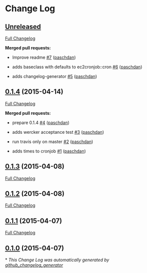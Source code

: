 # Change Log

## [Unreleased](https://github.com/asgoodasnu/puppet-ec2cronjob/tree/HEAD)

[Full Changelog](https://github.com/asgoodasnu/puppet-ec2cronjob/compare/0.1.4...HEAD)

**Merged pull requests:**

- Improve readme [\#7](https://github.com/asgoodasnu/puppet-ec2cronjob/pull/7) ([paschdan](https://github.com/paschdan))

- adds baseclass with defaults to ec2cronjob::cron [\#6](https://github.com/asgoodasnu/puppet-ec2cronjob/pull/6) ([paschdan](https://github.com/paschdan))

- adds changelog-generator [\#5](https://github.com/asgoodasnu/puppet-ec2cronjob/pull/5) ([paschdan](https://github.com/paschdan))

## [0.1.4](https://github.com/asgoodasnu/puppet-ec2cronjob/tree/0.1.4) (2015-04-14)

[Full Changelog](https://github.com/asgoodasnu/puppet-ec2cronjob/compare/0.1.3...0.1.4)

**Merged pull requests:**

- prepare 0.1.4 [\#4](https://github.com/asgoodasnu/puppet-ec2cronjob/pull/4) ([paschdan](https://github.com/paschdan))

- adds wercker acceptance test [\#3](https://github.com/asgoodasnu/puppet-ec2cronjob/pull/3) ([paschdan](https://github.com/paschdan))

- run travis only on master [\#2](https://github.com/asgoodasnu/puppet-ec2cronjob/pull/2) ([paschdan](https://github.com/paschdan))

- adds times to cronjob [\#1](https://github.com/asgoodasnu/puppet-ec2cronjob/pull/1) ([paschdan](https://github.com/paschdan))

## [0.1.3](https://github.com/asgoodasnu/puppet-ec2cronjob/tree/0.1.3) (2015-04-08)

[Full Changelog](https://github.com/asgoodasnu/puppet-ec2cronjob/compare/0.1.2...0.1.3)

## [0.1.2](https://github.com/asgoodasnu/puppet-ec2cronjob/tree/0.1.2) (2015-04-08)

[Full Changelog](https://github.com/asgoodasnu/puppet-ec2cronjob/compare/0.1.1...0.1.2)

## [0.1.1](https://github.com/asgoodasnu/puppet-ec2cronjob/tree/0.1.1) (2015-04-07)

[Full Changelog](https://github.com/asgoodasnu/puppet-ec2cronjob/compare/0.1.0...0.1.1)

## [0.1.0](https://github.com/asgoodasnu/puppet-ec2cronjob/tree/0.1.0) (2015-04-07)



\* *This Change Log was automatically generated by [github_changelog_generator](https://github.com/skywinder/Github-Changelog-Generator)*
